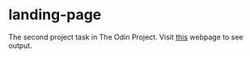 # landing-page
The second project task in The Odin Project. Visit [this](https://neo-ran.github.io/landing-page/) webpage to see output.

<!-- 
By completing this particular project, I have demonstrated:
-
-
-
-->
